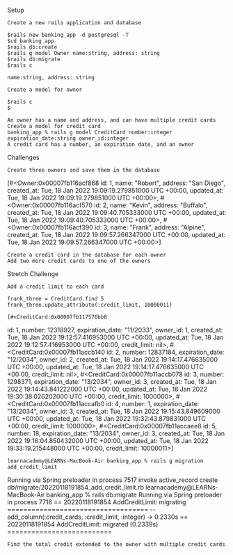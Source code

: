 
Setup

    Create a new rails application and database

    $rails new banking_app -d postgresql -T
    $cd banking_app
    $rails db:create
    $rails g model Owner name:string, address: string
    $rails db:migrate
    $rails c
    
    name:string, address: string

    Create a model for owner

    $rails c
    $

    An owner has a name and address, and can have multiple credit cards
    Create a model for credit card
    banking_app % rails g model CreditCard number:integer expiration_date:string owner_id:integer
    A credit card has a number, an expiration date, and an owner

Challenges

    Create three owners and save them in the database

[#<Owner:0x00007fb116acf868
  id: 1,
  name: "Robert",
  address: "San Diego",
  created_at: Tue, 18 Jan 2022 19:09:19.279851000 UTC +00:00,
  updated_at: Tue, 18 Jan 2022 19:09:19.279851000 UTC +00:00>,
 #<Owner:0x00007fb116acf570
  id: 2,
  name: "Kevin",
  address: "Buffalo",
  created_at: Tue, 18 Jan 2022 19:09:40.705333000 UTC +00:00,
  updated_at: Tue, 18 Jan 2022 19:09:40.705333000 UTC +00:00>,
 #<Owner:0x00007fb116acf390
  id: 3,
  name: "Frank",
  address: "Alpine",
  created_at: Tue, 18 Jan 2022 19:09:57.266347000 UTC +00:00,
  updated_at: Tue, 18 Jan 2022 19:09:57.266347000 UTC +00:00>]

    Create a credit card in the database for each owner
    Add two more credit cards to one of the owners

Stretch Challenge

    Add a credit limit to each card

    frank_three = CreditCard.find 5
    frank_three.update_attribute(:credit_limit, 10000011)

    [#<CreditCard:0x00007fb117576bb8
  id: 1,
  number: 12318927,
  expiration_date: "11/2033",
  owner_id: 1,
  created_at: Tue, 18 Jan 2022 19:12:57.416953000 UTC +00:00,
  updated_at: Tue, 18 Jan 2022 19:12:57.416953000 UTC +00:00,
  credit_limit: nil>,
 #<CreditCard:0x00007fb11accb140
  id: 2,
  number: 12837184,
  expiration_date: "12/2034",
  owner_id: 2,
  created_at: Tue, 18 Jan 2022 19:14:17.476635000 UTC +00:00,
  updated_at: Tue, 18 Jan 2022 19:14:17.476635000 UTC +00:00,
  credit_limit: nil>,
 #<CreditCard:0x00007fb11accb078
  id: 3,
  number: 1298371,
  expiration_date: "13/2034",
  owner_id: 3,
  created_at: Tue, 18 Jan 2022 19:14:43.841222000 UTC +00:00,
  updated_at: Tue, 18 Jan 2022 19:30:38.026202000 UTC +00:00,
  credit_limit: 1000000>,
 #<CreditCard:0x00007fb11accafb0
  id: 4,
  number: 1,
  expiration_date: "13/2034",
  owner_id: 3,
  created_at: Tue, 18 Jan 2022 19:15:43.849609000 UTC +00:00,
  updated_at: Tue, 18 Jan 2022 19:32:43.879831000 UTC +00:00,
  credit_limit: 1000000>,
 #<CreditCard:0x00007fb11accaee8
  id: 5,
  number: 18,
  expiration_date: "13/2034",
  owner_id: 3,
  created_at: Tue, 18 Jan 2022 19:16:04.850432000 UTC +00:00,
  updated_at: Tue, 18 Jan 2022 19:33:19.215448000 UTC +00:00,
  credit_limit: 10000011>]

    learnacademy@LEARNs-MacBook-Air banking_app % rails g migration add_credit_limit
Running via Spring preloader in process 7517
      invoke  active_record
      create    db/migrate/20220118191854_add_credit_limit.rb
learnacademy@LEARNs-MacBook-Air banking_app % rails db:migrate
Running via Spring preloader in process 7716
== 20220118191854 AddCreditLimit: migrating ===================================
-- add_column(:credit_cards, :credit_limit, :integer)
   -> 0.2330s
== 20220118191854 AddCreditLimit: migrated (0.2339s) ==========================


    Find the total credit extended to the owner with multiple credit cards
